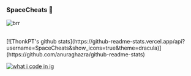 ### SpaceCheats 👋
![brr](https://komarev.com/ghpvc/?username=SpaceCheats&style=flat-square&color=blueviolet) <br>

<br>
[![ThonkPT's github stats](https://github-readme-stats.vercel.app/api?username=SpaceCheats&show_icons=true&theme=dracula)](https://github.com/anuraghazra/github-readme-stats) <br>

[![what i code in ig](https://github-readme-stats.vercel.app/api/top-langs/?username=SpaceCheats&theme=dracula&show_icons=true)](https://www.youtube.com/watch?v=dQw4w9WgXcQ)
<br>
